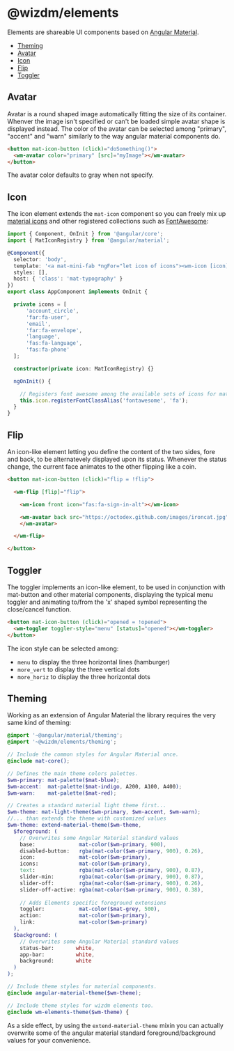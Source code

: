 @wizdm/elements
===============

Elements are shareable UI components based on [Angular Material](https://material.angular.io). 

* [Theming](#theming)
* [Avatar](#avatar)
* [Icon](#icon)
* [Flip](#flip)
* [Toggler](#toggler)

## Avatar

Avatar is a round shaped image automatically fitting the size of its container. Whenver the image isn't specified or can't be loaded simple avatar shape is displayed instead. The color of the avatar can be selected among "primary", "accent" and "warn" similarly to the way angular material components do.

``` html
<button mat-icon-button (click)="doSomething()">
  <wm-avatar color="primary" [src]="myImage"></wm-avatar>
</button>
```

The avatar color defaults to gray when not specify.

## Icon

The icon element extends the `mat-icon` component so you can freely mix up [material icons](https://material.io/tools/icons) and other registered collections such as [FontAwesome](https://fontawesome.com/icons):

``` typescript
import { Component, OnInit } from '@angular/core';
import { MatIconRegistry } from '@angular/material';

@Component({
  selector: 'body',
  template: '<a mat-mini-fab *ngFor="let icon of icons"><wm-icon [icon]="icon"></wm-icon></a>',
  styles: [],
  host: { 'class': 'mat-typography' }
})
export class AppComponent implements OnInit { 

  private icons = [
      'account_circle',
      'far:fa-user',
      'email',
      'far:fa-envelope',
      'language',
      'fas:fa-language',
      'fas:fa-phone'
  ];

  constructor(private icon: MatIconRegistry) {}

  ngOnInit() {

    // Registers font awesome among the available sets of icons for mat-icon component
    this.icon.registerFontClassAlias('fontawesome', 'fa');
  }
}
```

## Flip

An icon-like element letting you define the content of the two sides, fore and back, to be alternatevely displayed upon its status. Whenever the status change, the current face animates to the other flipping like a coin. 

``` html
<button mat-icon-button (click)="flip = !flip">

  <wm-flip [flip]="flip">

    <wm-icon front icon="fas:fa-sign-in-alt"></wm-icon>

    <wm-avatar back src="https://octodex.github.com/images/ironcat.jpg">
    </wm-avatar>

  </wm-flip>

</button>
```

## Toggler

The toggler implements an icon-like element, to be used in conjunction with mat-button and other material components, displaying the typical menu toggler and animating to/from the 'x' shaped symbol representing the close/cancel function. 

``` html
<button mat-icon-button (click)="opened = !opened">
  <wm-toggler toggler-style="menu" [status]="opened"></wm-toggler>
</button>
```

The icon style can be selected among:
* `menu` to display the three horizontal lines (hamburger)
* `more_vert` to display the three vertical dots
* `more_horiz` to display the three horizontal dots

## Theming

Working as an extension of Angular Material the library requires the very same kind of theming:

``` scss
@import '~@angular/material/theming';
@import '~@wizdm/elements/theming';

// Include the common styles for Angular Material once.
@include mat-core();

// Defines the main theme colors palettes.
$wm-primary: mat-palette($mat-blue);
$wm-accent:  mat-palette($mat-indigo, A200, A100, A400);
$wm-warn:    mat-palette($mat-red);

// Creates a standard material light theme first...
$wm-theme: mat-light-theme($wm-primary, $wm-accent, $wm-warn);
//... than extends the theme with customized values
$wm-theme: extend-material-theme($wm-theme, 
  $foreground: (
    // Overwrites some Angular Material standard values
    base:              mat-color($wm-primary, 900),
    disabled-button:   rgba(mat-color($wm-primary, 900), 0.26),
    icon:              mat-color($wm-primary),
    icons:             mat-color($wm-primary),
    text:              rgba(mat-color($wm-primary, 900), 0.87),
    slider-min:        rgba(mat-color($wm-primary, 900), 0.87),
    slider-off:        rgba(mat-color($wm-primary, 900), 0.26),
    slider-off-active: rgba(mat-color($wm-primary, 900), 0.38),
    
    // Adds Elements specific foreground extensions
    toggler:           mat-color($mat-grey, 500),
    action:            mat-color($wm-primary),
    link:              mat-color($wm-primary)
  ),
  $background: (
    // Overwrites some Angular Material standard values
    status-bar:       white,
    app-bar:          white,
    background:       white
  )
);

// Include theme styles for material components.
@include angular-material-theme($wm-theme);

// Include theme styles for wizdm elements too.
@include wm-elements-theme($wm-theme) {
```

As a side effect, by using the `extend-material-theme` mixin you can actually overwrite some of the angular material standard foreground/background values for your convenience.
